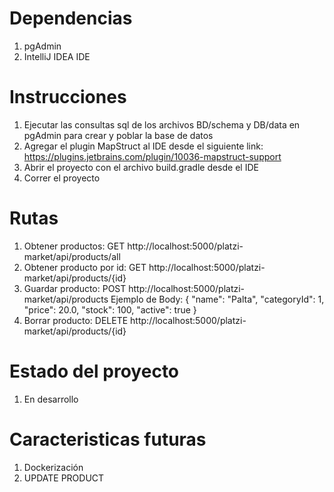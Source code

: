 # Dependencias
1. pgAdmin
2. IntelliJ IDEA IDE
# Instrucciones
1. Ejecutar las consultas sql de los archivos BD/schema y DB/data en pgAdmin para crear y poblar la base de datos
2. Agregar el plugin MapStruct al IDE desde el siguiente link: https://plugins.jetbrains.com/plugin/10036-mapstruct-support
3. Abrir el proyecto con el archivo build.gradle desde el IDE
4. Correr el proyecto
# Rutas
1. Obtener productos: GET http://localhost:5000/platzi-market/api/products/all
2. Obtener producto por id: GET http://localhost:5000/platzi-market/api/products/{id}
3. Guardar producto: POST http://localhost:5000/platzi-market/api/products
Ejemplo de Body: 
{
        "name": "Palta",
        "categoryId": 1,
        "price": 20.0,
        "stock": 100,
        "active": true
 }
 4. Borrar producto: DELETE http://localhost:5000/platzi-market/api/products/{id}
 # Estado del proyecto
 1. En desarrollo
 # Caracteristicas futuras
 1. Dockerización
 2. UPDATE PRODUCT
